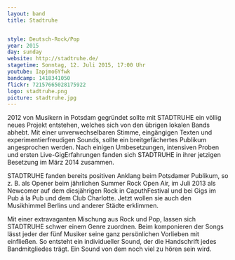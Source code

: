 ```yaml
---
layout: band
title: Stadtruhe


style: Deutsch-Rock/Pop
year: 2015
day: sunday
website: http://stadtruhe.de/
stagetime: Sonntag, 12. Juli 2015, 17:00 Uhr
youtube: Iapjmo6Yfwk
bandcamp: 1418341050
flickr: 72157665028175922
logo: stadtruhe.png
picture: stadtruhe.jpg
---
```

2012 von Musikern in Potsdam gegründet sollte mit STADTRUHE ein völlig neues
Projekt entstehen, welches sich von den übrigen lokalen Bands abhebt. Mit
einer unverwechselbaren Stimme, eingängigen Texten und experimentierfreudigen
Sounds, sollte ein breitgefächertes Publikum angesprochen werden. Nach einigen
Umbesetzungen, intensiven Proben und ersten Live-GigErfahrungen fanden sich
STADTRUHE in ihrer jetzigen Besetzung im März 2014 zusammen.


STADTRUHE fanden bereits positiven Anklang beim Potsdamer Publikum, so z. B.
als Opener beim jährlichen Summer Rock Open Air, im Juli 2013 als Newcomer auf
dem diesjährigen Rock in CaputhFestival und bei Gigs im Pub á la Pub und dem
Club Charlotte. Jetzt wollen sie auch den Musikhimmel Berlins und anderer
Städte erklimmen.


Mit einer extravaganten Mischung aus Rock und Pop, lassen sich STADTRUHE
schwer einem Genre zuordnen. Beim komponieren der Songs lässt jeder der fünf
Musiker seine ganz persönlichen Vorlieben mit einfließen. So entsteht ein
individueller Sound, der die Handschrift jedes Bandmitgliedes trägt. Ein Sound
von dem noch viel zu hören sein wird.
